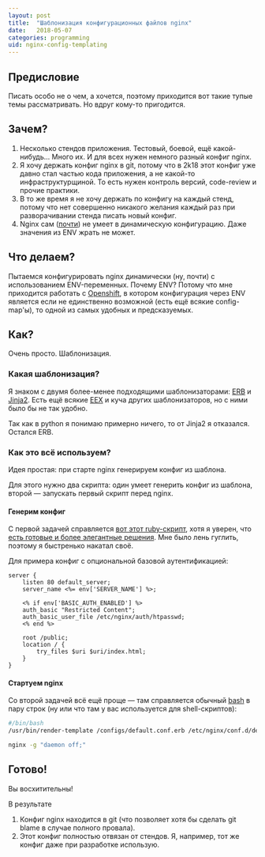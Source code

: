 ```yaml
---
layout: post
title:  "Шаблонизация конфигурационных файлов nginx"
date:   2018-05-07
categories: programming
uid: nginx-config-templating
---
```


## Предисловие
Писать особо не о чем, а хочется, поэтому приходится вот такие тупые темы рассматривать. Но вдруг кому-то пригодится.

## Зачем?
1. Несколько стендов приложения. Тестовый, боевой, ещё какой-нибудь... Много их. И для всех нужен немного разный конфиг nginx.
2. Я хочу держать конфиг nginx в git, потому что в 2k18 этот конфиг уже давно стал частью кода приложения, а не какой-то инфраструктурщиной. То есть нужен контроль версий, code-review и прочие практики.
3. В то же время я не хочу держать по конфигу на каждый стенд, потому что нет совершенно никакого желания каждый раз при разворачивании стенда писать новый конфиг.
4. Nginx сам ([почти](https://unit.nginx.org/)) не умеет в динамическую конфигурацию. Даже значения из ENV жрать не может.

## Что делаем?
Пытаемся конфигурировать nginx динамически (ну, почти) с использованием ENV-переменных. Почему ENV? Потому что мне приходится работать с [Openshift](https://www.openshift.com/), в котором конфигурация через ENV является если не единственно возможной (есть ещё всякие config-map'ы), то одной из самых удобных и предсказуемых.

## Как?
Очень просто. Шаблонизация.

### Какая шаблонизация?
Я знаком с двумя более-менее подходящими шаблонизаторами: [ERB](https://ru.wikipedia.org/wiki/ERuby) и [Jinja2](https://ru.wikipedia.org/wiki/Jinja). Есть ещё всякие [EEX](https://hexdocs.pm/eex/EEx.html) и куча других шаблонизаторов, но с ними было бы не так удобно.

Так как в python я понимаю примерно ничего, то от Jinja2 я отказался. Остался ERB.

### Как это всё используем?
Идея простая: при старте nginx генерируем конфиг из шаблона.

Для этого нужно два скрипта: один умеет генерить конфиг из шаблона, второй — запускать первый скрипт перед nginx.

#### Генерим конфиг
С первой задачей справляется [вот этот ruby-скрипт](https://github.com/ivalentinee/template-renderer), хотя я уверен, что [есть готовые и более элегантные решения](https://www.gnu.org/software/gettext/manual/html_node/envsubst-Invocation.html). Мне было лень гуглить, поэтому я быстренько накатал своё.

Для примера конфиг с опциональной базовой аутентификацией:
```erb
server {
    listen 80 default_server;
    server_name <%= env['SERVER_NAME'] %>;

    <% if env['BASIC_AUTH_ENABLED'] %>
    auth_basic "Restricted Content";
    auth_basic_user_file /etc/nginx/auth/htpasswd;
    <% end %>

    root /public;
    location / {
        try_files $uri $uri/index.html;
    }
}
```

#### Стартуем nginx
Со второй задачей всё ещё проще — там справляется обычный [bash](http://www.gnu.org/software/bash/) в пару строк (ну или что там у вас используется для shell-скриптов):
```sh
#/bin/bash
/usr/bin/render-template /configs/default.conf.erb /etc/nginx/conf.d/default.conf

nginx -g "daemon off;"
```

## Готово!
Вы восхитительны!

В результате
1. Конфиг nginx находится в git (что позволяет хотя бы сделать git blame в случае полного провала).
2. Этот конфиг полностью отвязан от стендов. Я, например, тот же конфиг даже при разработке использую.
